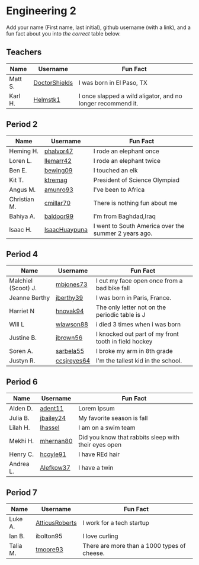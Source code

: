 # Engineering 2

Add your name (First name, last initial), github username (with a link), and a fun fact about you into _the correct_ table below.

## Teachers

Name | Username | Fun Fact
--- | --- | ---
Matt S. | [DoctorShields](https://github.com/DoctorShields) | I was born in El Paso, TX
Karl H. | [Helmstk1](https://github.com/Helmstk1) | I once slapped a wild aligator, and no longer recommend it.


## Period 2

Name | Username | Fun Fact
--- | --- | ---
Heming H. | [phalvor47](https://github.com/phalvor47) | I rode an elephant once
Loren L.  | [llemarr42](https://github.com/llemarr42) |  I rode an elephant twice
Ben E.  | [bewing09](https://github.com/bewing09) | I touched an elk 
Kit T. | [ktremag](https://github.com/ktremag) | President of Science Olympiad
Angus M.| [amunro93](https://github.com/amunro93) | I've been to Africa  
Christian M. | [cmillar70](https://github.com/cmillar70) | There is nothing fun about me
Bahiya A. | [baldoor99](https://github.com/baldoor99) | I'm from Baghdad,Iraq
Isaac H. | [IsaacHuaypuna](https://github.com/IsaacHuaypuna) | I went to South America over the summer 2 years ago.


## Period 4

Name | Username | Fun Fact
--- | --- | ---
Malchiel (Scoot) J. | [mbjones73](https://github.com/mbjones73) | I cut my face open once from a bad bike fall
Jeanne Berthy |  [jberthy39](https://github.com/jberthy39/Class_Accounts)  |  I was born in Paris, France.
Harriet N | [hnovak94](https://github.com/hnovak94)   | The only letter not on the periodic table is J
Will L |  [wlawson88](https://github.com/wlawson88) |  i died 3 times when i was born
Justine B.| [jbrown56](https://github.com/jbrown56)|I knocked out part of my front tooth in field hockey 
Soren A. | [sarbela55](https://github.com/sarbela55) | I broke my arm in 8th grade
Justyn R.| [ccsjreyes64](https://github.com/ccsjreyes64) | I'm the tallest kid in the school.
## Period 6

Name | Username | Fun Fact
--- | --- | ---
Alden D. | [adent11](https://github.com/adent11) | Lorem Ipsum
Julia B. | [jbailey24](https://github.com/jbailey24) | My favorite season is fall
Lilah H. | [lhassel](https://github.com/lhassel) | I am on a swim team
Mekhi H. | [mhernan80](https://github.com/mhernan80) | Did you know that rabbits sleep with their eyes open
Henry C. | [hcoyle91](https://github.com/hcoyle91) | I have REd hair
Andrea L.| [Alefkow37](https://github.com/Alefkow37) | I have a twin

## Period 7

Name | Username | Fun Fact
--- | --- | ---
Luke A. | [AtticusRoberts](https://github.com/AtticusRoberts) | I work for a tech startup
Ian B. | ibolton95 | I love curling
Talia M. | [tmoore93](https://github.com/tmoore93) | There are more than a 1000 types of cheese.



